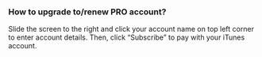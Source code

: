 ### How to upgrade to/renew PRO account?
Slide the screen to the right and click your account name on top left corner to enter account details. Then, click “Subscribe” to pay with your iTunes account.
